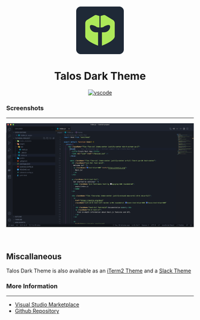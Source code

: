 <p align="center">
<img src="assets/logo.png" width="128"/>
</p>

<h1 align="center">Talos Dark Theme</h1>

<div align="center">

[![vscode](https://img.shields.io/badge/VS%20Code-Theme-success?style=for-the-badge&logo=microsoft&labelColor=1F2937&color=ADE959)](https://marketplace.visualstudio.com/items?itemName=damunga.talos-dark)

</div>

### Screenshots

---

<img src="assets/screenshot.png">

<br />
<br />
<br />

## Miscallaneous

Talos Dark Theme is also available as an [iTerm2 Theme](https://github.com/DavidAmunga/talos-dark-iterm2-theme) and a [Slack Theme](https://github.com/DavidAmunga/talos-dark-slack-theme)

### More Information

---

- <a href="https://marketplace.visualstudio.com/items?itemName=damunga.talos-dark">Visual Studio Marketplace</a>
- <a href="https://github.com/DavidAmunga/talos-dark-theme.git">Github Repository</a>

